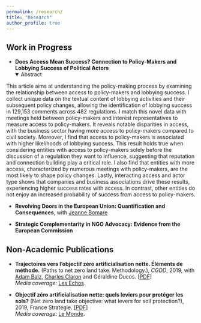 ```yaml
---
permalink: /research/
title: "Research"
author_profile: true
---
```


## Work in Progress

* **Does Access Mean Success? Connection to Policy-Makers and Lobbying Success of Political Actors**<br/>
  <details open>
    <summary>Abstract</summary>
 This article aims at understanding the policy-making process by examining the relationship between access to policy-makers and lobbying success. I collect unique data on the textual content of lobbying activities and their subsequent policy changes, allowing the identification of lobbying success in 129,153 comments across 482 regulations. I match this novel data with meetings held between policy-makers and interest representatives to measure access to policy-makers. It reveals notable disparities in access, with the business sector having more access to policy-makers compared to civil society. Moreover, I find that access to policy-makers is associated with higher likelihoods of lobbying success. This result holds true when considering entities with access to policy-makers solely before the discussion of a regulation they want to influence, suggesting that reputation and connection building play a critical role. I also find that entities with more access, characterized by numerous meetings with policy-makers, are the most likely to shape policy changes. Lastly, interacting access and actor type shows that companies and business associations drive these results, experiencing higher success rates with access. In contrast, other entities do not enjoy an increased probability of success from access to policy-makers.
  </details>

* **Revolving Doors in the European Union: Quantification and Consequences**, with [Jeanne Bomare](https://sites.google.com/view/jeanne-bomare/about)

* **Strategic Complementarity in NGO Advocacy: Evidence from the European Commission**

## Non-Academic Publications

* **Trajectoires vers l’objectif zéro artificialisation nette. Éléments de méthode.** (Paths to net zero land take. Methodology.), _CGDD_, 2019, with [Adam Baïz](https://cepr.org/about/people/adam-baiz), [Charles Claron](https://www.researchgate.net/profile/Charles-Claron-2) and Géraldine Ducos. \[[PDF](https://drive.google.com/file/d/14M3AHTfMYCSh7YZ_6N1MzLCJ58aeVsdG/view?usp=sharing)\]<br/>_Media coverage:_ [Les Echos](https://www.lesechos.fr/industrie-services/energie-environnement/biodiversite-comment-la-france-pourrait-cesser-dartificialiser-ses-terres-en-2050-1159049).

* **Objectif zéro artificialisation nette: quels leviers pour protéger les sols?** (Net zero land take objective: what levers for soil protection?), 2019, France Stratégie. \[[PDF](https://www.strategie.gouv.fr/publications/objectif-zero-artificialisation-nette-leviers-proteger-sols)\]<br/>_Media coverage:_ [Le Monde](https://www.lemonde.fr/planete/article/2019/08/02/la-france-face-aux-risques-de-la-betonisation-galopante_5495906_3244.html).

